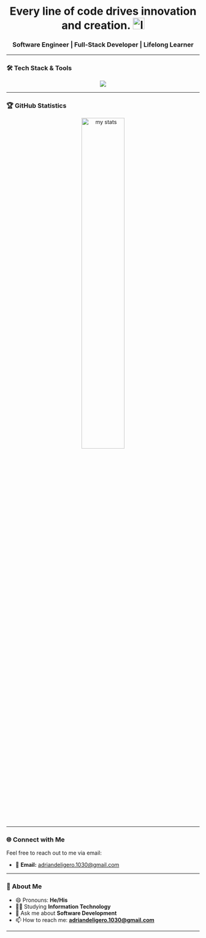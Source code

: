 <h1 align="center">Every line of code drives innovation and creation. <img src="https://cdn-icons-png.flaticon.com/512/3445/3445749.png" alt="Innovation Logo" width="30"/></h1>

<h3 align="center">Software Engineer | Full-Stack Developer | Lifelong Learner</h3>


---

### 🛠️ Tech Stack & Tools

<p align="center">
  <a href="#">
    <img src="https://skillicons.dev/icons?i=laravel,vue,bootstrap,tailwind,php,postgres,photoshop,nodejs,postman,java,python,c,html,css,javascript&perline=9" />
  </a>
</p>

---

### 🏆 GitHub Statistics

<div align="center">
  <img alt="my stats" width="47%"  src="https://github-readme-stats.vercel.app/api?username=addeligero&&show_icons=true&bg_color=00000000" />
</div>

---

### 🌐 Connect with Me

Feel free to reach out to me via email:

- 📧 **Email:** [adriandeligero.1030@gmail.com](mailto:adriandeligero.1030@gmail.com)

---

### 🎯 About Me

- 😄 Pronouns: **He/His**
- 👨‍🎓 Studying **Information Technology**
- 💬 Ask me about **Software Development**
- 📫 How to reach me: **adriandeligero.1030@gmail.com**



---

